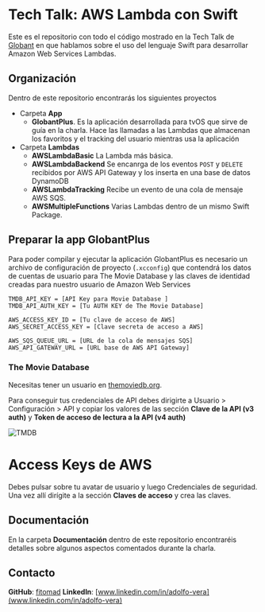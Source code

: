 # Tech Talk: AWS Lambda con Swift

Este es el repositorio con todo el código mostrado en la Tech Talk de [Globant](https://www.globant.com/) en que hablamos sobre el uso del lenguaje Swift para desarrollar Amazon Web Services Lambdas.

## Organización

Dentro de este repositorio encontrarás los siguientes proyectos

* Carpeta **App**
    * **GlobantPlus**. Es la aplicación desarrollada para tvOS que sirve de guía en la charla. Hace las llamadas a las Lambdas que almacenan los favoritos y el tracking del usuario mientras usa la aplicación
* Carpeta **Lambdas**
    * **AWSLambdaBasic** La Lambda más básica.
    * **AWSLambdaBackend** Se encanrga de los eventos `POST` y `DELETE` recibidos por AWS API Gateway y los inserta en una base de datos DynamoDB
    * **AWSLambdaTracking** Recibe un evento de una cola de mensaje AWS SQS.
    * **AWSMultipleFunctions** Varias Lambdas dentro de un mismo Swift Package.

## Preparar la app GlobantPlus

Para poder compilar y ejecutar la aplicación GlobantPlus es necesario un archivo de configuración de proyecto (`.xcconfig`) que contendrá los datos de cuentas de usuario para The Movie Database y las claves de identidad creadas para nuestro usuario de Amazon Web Services

```xcconfig
TMDB_API_KEY = [API Key para Movie Database ]
TMDB_API_AUTH_KEY = [Tu AUTH KEY de The Movie Database]

AWS_ACCESS_KEY_ID = [Tu clave de acceso de AWS]
AWS_SECRET_ACCESS_KEY = [Clave secreta de acceso a AWS]

AWS_SQS_QUEUE_URL = [URL de la cola de mensajes SQS]
AWS_API_GATEWAY_URL = [URL base de AWS API Gateway]
```

### The Movie Database

Necesitas tener un usuario en [themoviedb.org](https://www.themoviedb.org/).

Para conseguir tus credenciales de API debes dirigirte a Usuario > Configuración > API y copiar
los valores de las sección **Clave de la API (v3 auth)** y **Token de acceso de lectura a la API (v4 auth)**

![TMDB](https://github.com/fitomad/TechTalk-AWS-Lamba-Swift/raw/main/Documentation/Images/tmdb.png)

# Access Keys de AWS

Debes pulsar sobre tu avatar de usuario y luego Credenciales de seguridad. Una vez allí dirígite a la sección **Claves de acceso** y crea las claves.

## Documentación

En la carpeta **Documentación** dentro de este repositorio encontraréis detalles sobre algunos aspectos comentados durante la charla.

## Contacto

**GitHub**: [fitomad](https://github.com/fitomad)
**LinkedIn**: [www.linkedin.com/in/adolfo-vera](www.linkedin.com/in/adolfo-vera)
